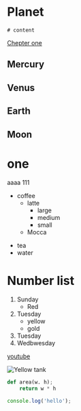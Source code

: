 # Planet
    # content
[Chepter one](#one)

## Mercury
## Venus
## Earth
## Moon

# one 
aaaa
111

* coffee
    * latte
        * large
        * medium
        * small
    * Mocca
- tea
- water

# Number list 
1. Sunday
    - Red
2. Tuesday
    - yellow
    - gold
3. Tuesday
7. Wedbwesday

[youtube](https://youtube.com)


![Yellow tank](https://encrypted-tbn0.gstatic.com/images?q=tbn%3AANd9GcQf_XBNnlGnm4_tf9j0neAN23_8VslXfIfSmA7fsrs9og&usqp=CAU&ec=45695923)

```python
def area(w. h);
    return w * h 
```

```js
console.log('hello');
```